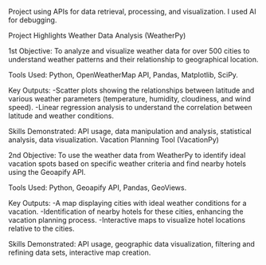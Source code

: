 Project using APIs for data retrieval, processing, and visualization. I used AI for debugging.

Project Highlights Weather Data Analysis (WeatherPy)

1st Objective: To analyze and visualize weather data for over 500 cities to understand weather patterns and their relationship to geographical location. 

Tools Used: Python, OpenWeatherMap API, Pandas, Matplotlib, SciPy.

Key Outputs: 
-Scatter plots showing the relationships between latitude and various weather parameters (temperature, humidity, cloudiness, and wind speed). 
-Linear regression analysis to understand the correlation between latitude and weather conditions.

Skills Demonstrated: API usage, data manipulation and analysis, statistical analysis, data visualization. Vacation Planning Tool (VacationPy)

2nd Objective: To use the weather data from WeatherPy to identify ideal vacation spots based on specific weather criteria and find nearby hotels using the Geoapify API.

Tools Used: Python, Geoapify API, Pandas, GeoViews.

Key Outputs: 
-A map displaying cities with ideal weather conditions for a vacation. -Identification of nearby hotels for these cities, enhancing the vacation planning process.
 -Interactive maps to visualize hotel locations relative to the cities.

Skills Demonstrated: API usage, geographic data visualization, filtering and refining data sets, interactive map creation.
